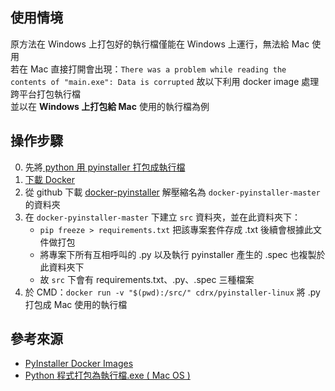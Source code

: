 ## 使用情境
原方法在 Windows 上打包好的執行檔僅能在 Windows 上運行，無法給 Mac 使用  
若在 Mac 直接打開會出現：`There was a problem while reading the contents of "main.exe": Data is corrupted`
故以下利用 docker image 處理跨平台打包執行檔  
並以在 **Windows 上打包給 Mac** 使用的執行檔為例  

## 操作步驟
0. 先將[ python 用 pyinstaller 打包成執行檔](https://github.com/yuning-lin/SideProjects/edit/main/CreateExecutable/README.md)
1. [下載 Docker](https://github.com/yuning-lin/EnvironmentSetup/edit/main/Docker/README.md)
2. 從 github 下載 [docker-pyinstaller](https://github.com/cdrx/docker-pyinstaller) 解壓縮名為 `docker-pyinstaller-master` 的資料夾
3. 在 `docker-pyinstaller-master` 下建立 `src` 資料夾，並在此資料夾下：
    * `pip freeze > requirements.txt` 把該專案套件存成 .txt 後續會根據此文件做打包
    * 將專案下所有互相呼叫的 .py 以及執行 pyinstaller 產生的 .spec 也複製於此資料夾下
    * 故 `src` 下會有 requirements.txt、.py、.spec 三種檔案
4. 於 CMD：`docker run -v "$(pwd):/src/" cdrx/pyinstaller-linux` 將 .py 打包成 Mac 使用的執行檔

## 參考來源
* [PyInstaller Docker Images](https://github.com/cdrx/docker-pyinstaller)
* [Python 程式打包為執行檔.exe ( Mac OS )](https://medium.com/%E6%88%91%E5%B0%B1%E5%95%8F%E4%B8%80%E5%8F%A5-%E6%80%8E%E9%BA%BC%E5%AF%AB/python-%E5%B0%87%E7%A8%8B%E5%BC%8F%E6%89%93%E5%8C%85%E7%82%BA%E5%9F%B7%E8%A1%8C%E6%AA%94-exe-mac-os-e9521bc87e24)
